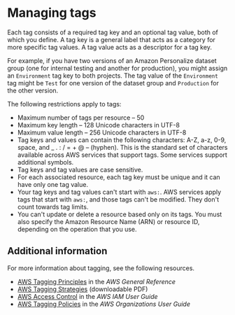 # Managing tags<a name="personalize-managing-tags"></a>

Each tag consists of a required tag key and an optional tag value, both of which you define\. A tag key is a general label that acts as a category for more specific tag values\. A tag value acts as a descriptor for a tag key\.

For example, if you have two versions of an Amazon Personalize dataset group \(one for internal testing and another for production\), you might assign an `Environment` tag key to both projects\. The tag value of the `Environment` tag might be `Test` for one version of the dataset group and `Production` for the other version\.

The following restrictions apply to tags:
+ Maximum number of tags per resource – 50
+ Maximum key length – 128 Unicode characters in UTF\-8
+ Maximum value length – 256 Unicode characters in UTF\-8
+ Tag keys and values can contain the following characters: A\-Z, a\-z, 0\-9, space, and \_ \. : / = \+ @ – \(hyphen\)\. This is the standard set of characters available across AWS services that support tags\. Some services support additional symbols\.
+ Tag keys and tag values are case sensitive\.
+ For each associated resource, each tag key must be unique and it can have only one tag value\.
+ Your tag keys and tag values can't start with `aws:`\. AWS services apply tags that start with `aws:`, and those tags can't be modified\. They don't count towards tag limits\.
+ You can't update or delete a resource based only on its tags\. You must also specify the Amazon Resource Name \(ARN\) or resource ID, depending on the operation that you use\.

## Additional information<a name="tagging-additional-resources-information"></a>

For more information about tagging, see the following resources\.
+ [AWS Tagging Principles](https://docs.aws.amazon.com/general/latest/gr/aws_tagging.html) in the *AWS General Reference*
+ [AWS Tagging Strategies](https://d1.awsstatic.com/whitepapers/aws-tagging-best-practices.pdf) \(downloadable PDF\)
+ [AWS Access Control](https://docs.aws.amazon.com/IAM/latest/UserGuide/access_tags.html) in the *AWS IAM User Guide*
+ [AWS Tagging Policies](https://docs.aws.amazon.com/organizations/latest/userguide/orgs_introduction.html) in the *AWS Organizations User Guide*